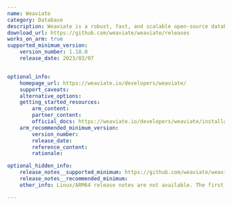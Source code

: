 ```yaml
---
name: Weaviate
category: Database
description: Weaviate is a robust, fast, and scalable open-source database that stores data as vectors in the cloud. It leverages advanced machine learning to convert diverse data types into a searchable vector database.
download_url: https://github.com/weaviate/weaviate/releases
works_on_arm: true
supported_minimum_version:
    version_number: 1.18.0
    release_date: 2023/03/07


optional_info:
    homepage_url: https://weaviate.io/developers/weaviate/
    support_caveats:
    alternative_options:
    getting_started_resources:
        arm_content:
        partner_content:
        official_docs: https://weaviate.io/developers/weaviate/installation
    arm_recommended_minimum_version:
        version_number:
        release_date:
        reference_content:
        rationale:

optional_hidden_info:
    release_notes__supported_minimum: https://github.com/weaviate/weaviate/releases/tag/v1.18.0
    release_notes__recommended_minimum:
    other_info: Linux/ARM64 release notes are not available. The first Linux/ARM64 tar is available in version v1.18.0.

---
```


